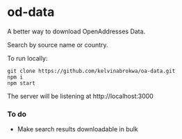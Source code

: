 # od-data

A better way to download OpenAddresses Data.

Search by source name or country.

To run locally: 

```
git clone https://github.com/kelvinabrokwa/oa-data.git
npm i
npm start
```

The server will be listening at http://localhost:3000

### To do

- Make search results downloadable in bulk